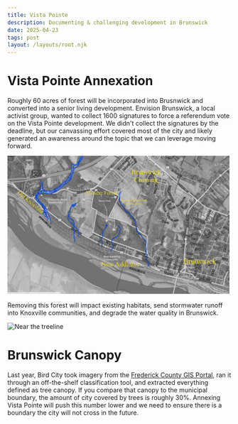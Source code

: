 ```yaml
---
title: Vista Pointe
description: Documenting & challenging development in Brunswick
date: 2025-04-23
tags: post
layout: /layouts/root.njk
---
```




# Vista Pointe Annexation
Roughly 60 acres of forest will be incorporated into Brusnwick and converted into a senior living development. Envision Brunswick, a local activist group, wanted to collect 1600 signatures to force a referendum vote on the Vista Pointe development. We didn't collect the signatures by the deadline, but our canvassing effort covered most of the city and likely generated an awareness around the topic that we can leverage moving forward.

<img src="vp_bw.jpeg" width=500 alt="Vista Point B&W Overview" />

Removing this forest will impact existing habitats, send stormwater runoff into Knoxville communities, and degrade the water quality in Brunswick.

<img src="treeline.JPG" width=500 alt="Near the treeline">
 
# Brunswick Canopy

Last year, Bird City took imagery from the [Frederick County GIS Portal](https://gis-fcgmd.opendata.arcgis.com/pages/download-data), ran it through an off-the-shelf classification tool, and extracted everything defined as tree canopy. If you compare that canopy to the municipal boundary, the amount of city covered by trees is roughly 30%. Annexing Vista Pointe will push this number lower and we need to ensure there is a boundary the city will not cross in the future. 